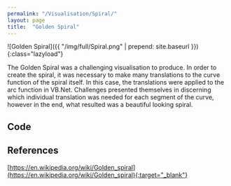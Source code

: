 ```yaml
---
permalink: "/Visualisation/Spiral/"
layout: page
title:  "Golden Spiral"
---
```

![Golden Spiral]({{ "/img/full/Spiral.png" | prepend: site.baseurl }}){:class="lazyload"}

The Golden Spiral was a challenging visualisation to produce. In order to create the spiral, it was necessary to make many translations to the curve function of the spiral itself. In this case, the translations were applied to the arc function in VB.Net. Challenges presented themselves in discerning which individual translation was needed for each segment of the curve, however in the end, what resulted was a beautiful looking spiral.

Code
----------
<script src="https://gist.github.com/YC/d983572beefdd2406a31.js"></script>

References
----------
[https://en.wikipedia.org/wiki/Golden_spiral](https://en.wikipedia.org/wiki/Golden_spiral){:target="_blank"}